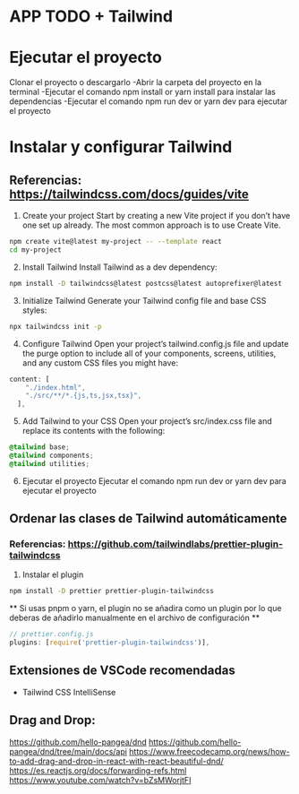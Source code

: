 # APP TODO + Tailwind 

# Ejecutar el proyecto
 Clonar el proyecto o descargarlo
    -Abrir la carpeta del proyecto en la terminal
    -Ejecutar el comando npm install or yarn install para instalar las dependencias
    -Ejecutar el comando npm run dev or yarn dev para ejecutar el proyecto

# Instalar y configurar Tailwind

## Referencias: https://tailwindcss.com/docs/guides/vite

1. Create your project
Start by creating a new Vite project if you don’t have one set up already. The most common approach is to use Create Vite.

```bash	
npm create vite@latest my-project -- --template react
cd my-project
```

2. Install Tailwind
Install Tailwind as a dev dependency:

```bash
npm install -D tailwindcss@latest postcss@latest autoprefixer@latest
```

3. Initialize Tailwind
Generate your Tailwind config file and base CSS styles:

```bash
npx tailwindcss init -p
```

4. Configure Tailwind
Open your project’s tailwind.config.js file and update the purge option to include all of your components, screens, utilities, and any custom CSS files you might have:

```js
content: [
    "./index.html",
    "./src/**/*.{js,ts,jsx,tsx}",
  ],
```

5. Add Tailwind to your CSS
Open your project’s src/index.css file and replace its contents with the following:

```css
@tailwind base;
@tailwind components;
@tailwind utilities;
```

6. Ejecutar el proyecto
Ejecutar el comando npm run dev or yarn dev para ejecutar el proyecto


## Ordenar las clases de Tailwind automáticamente

### Referencias: https://github.com/tailwindlabs/prettier-plugin-tailwindcss

1. Instalar el plugin
```bash
npm install -D prettier prettier-plugin-tailwindcss
```

** Si usas pnpm o yarn, el plugin no se añadira como un plugin por lo que deberas de añadirlo manualmente en el archivo de configuración **
``` js
// prettier.config.js
plugins: [require('prettier-plugin-tailwindcss')],
```

## Extensiones de VSCode recomendadas

- Tailwind CSS IntelliSense


## Drag and Drop: 
https://github.com/hello-pangea/dnd
https://github.com/hello-pangea/dnd/tree/main/docs/api
https://www.freecodecamp.org/news/how-to-add-drag-and-drop-in-react-with-react-beautiful-dnd/
https://es.reactjs.org/docs/forwarding-refs.html
https://www.youtube.com/watch?v=bZsMWorjtFI